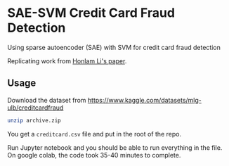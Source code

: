 # SAE-SVM Credit Card Fraud Detection
Using sparse autoencoder (SAE) with SVM for credit card fraud detection

Replicating work from [Honlam Li's paper](https://doi.org/10.1145/3573428.3573650).

## Usage
Download the dataset from https://www.kaggle.com/datasets/mlg-ulb/creditcardfraud 
```bash
unzip archive.zip
```
You get a `creditcard.csv` file and put in the root of the repo.

Run Jupyter notebook and you should be able to run everything in the file. 
On google colab, the code took 35-40 minutes to complete.



